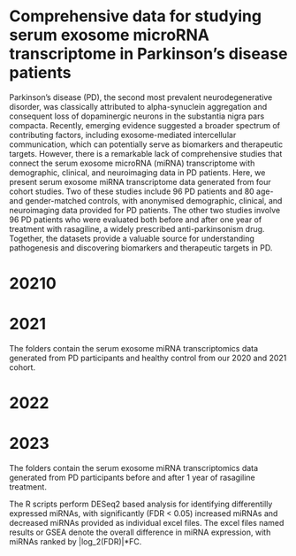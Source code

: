 # Comprehensive data for studying serum exosome microRNA transcriptome in Parkinson’s disease patients

Parkinson’s disease (PD), the second most prevalent neurodegenerative disorder, was classically attributed to alpha-synuclein aggregation and consequent loss of dopaminergic neurons in the substantia nigra pars compacta. Recently, emerging evidence suggested a broader spectrum of contributing factors, including exosome-mediated intercellular communication, which can potentially serve as biomarkers and therapeutic targets. However, there is a remarkable lack of comprehensive studies that connect the serum exosome microRNA (miRNA) transcriptome with demographic, clinical, and neuroimaging data in PD patients. Here, we present serum exosome miRNA transcriptome data generated from four cohort studies. Two of these studies include 96 PD patients and 80 age- and gender-matched controls, with anonymised demographic, clinical, and neuroimaging data provided for PD patients. The other two studies involve 96 PD patients who were evaluated both before and after one year of treatment with rasagiline, a widely prescribed anti-parkinsonism drug. Together, the datasets provide a valuable source for understanding pathogenesis and discovering biomarkers and therapeutic targets in PD.

# 20210
# 2021
The folders contain the serum exosome miRNA transcriptomics data generated from PD participants and healthy control from our 2020 and 2021 cohort.

# 2022
# 2023
The folders contain the serum exosome miRNA transcriptomics data generated from PD participants before and after 1 year of rasagiline treatment.

The R scripts perform DESeq2 based analysis for identifying differentilly expressed miRNAs, with significantly (FDR < 0.05) increased miRNAs and decreased miRNAs provided as individual excel files.
The excel files named results or GSEA denote the overall difference in miRNA expression, with miRNAs ranked by |log_2(⁡FDR)|*FC. 
